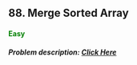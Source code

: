 ## 88. Merge Sorted Array
#### <font color="green">Easy</font>
##### Problem description: <a href="https://leetcode.com/problems/merge-sorted-array/">Click Here</a>